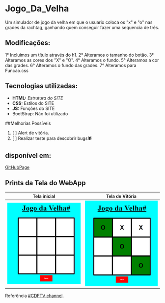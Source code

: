 # Jogo_Da_Velha

Um simulador de jogo da velha em que o usuario coloca os "x" e "o" nas grades da rachtag, ganhando quem conseguir fazer uma sequencia de três.

## Modificações:
1° Incluimos um título através do h1.
2° Alteramos o tamanho do botão.
3° Alteramos as cores dos "X" e "O".
4° Alteramos o fundo.
5° Alteramos a cor das grades.
6° Alteramos o fundo das grades.
7° Alteramos para Funcao.css


## Tecnologias utilizadas:
- **HTML:** _Estrutura do SITE_
- **CSS:** Estilos do SITE
- **JS:** Funções do SITE
- ~~BootStrap~~: Não foi utilizado

##Melhorias Possíveis
1. [ ] Alert de vitória.
2. [ ] Realizar teste para descobrir bugs🕷

## disponível em:
[GitHubPage]()

## Prints da Tela do WebApp

|    Tela inicial     |     Tela de Vitória     |
|-------------------- | ------------------------|
| ![Tela Inicial](img/Imagen1.png)   |  ![Tela De Vitória](img/Imagen2.png)  | 



Referência [#CDFTV channel](https://www.youtube.com/codigofontetv).  

